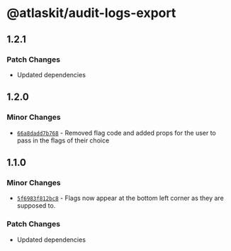 # @atlaskit/audit-logs-export

## 1.2.1

### Patch Changes

- Updated dependencies

## 1.2.0

### Minor Changes

- [`66a8dadd7b768`](https://bitbucket.org/atlassian/atlassian-frontend-monorepo/commits/66a8dadd7b768) -
  Removed flag code and added props for the user to pass in the flags of their choice

## 1.1.0

### Minor Changes

- [`5f6983f812bc8`](https://bitbucket.org/atlassian/atlassian-frontend-monorepo/commits/5f6983f812bc8) -
  Flags now appear at the bottom left corner as they are supposed to.

### Patch Changes

- Updated dependencies
